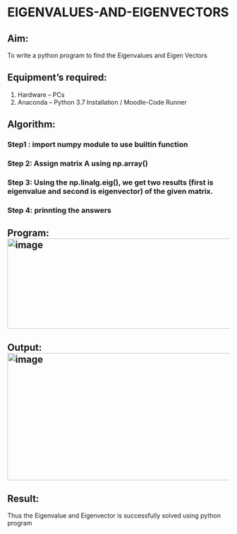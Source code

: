 # EIGENVALUES-AND-EIGENVECTORS
## Aim:
To write a python program to find the Eigenvalues and Eigen Vectors
## Equipment’s required:
1. 	Hardware – PCs
2. 	Anaconda – Python 3.7 Installation / Moodle-Code Runner
## Algorithm:
### Step1 : import numpy module to use builtin function
### Step 2: Assign matrix A using np.array()
### Step 3: Using the np.linalg.eig(),  we get two results (first is eigenvalue and second is eigenvector) of the given matrix.
### Step 4: prinnting the answers

## Program:<img width="663" height="204" alt="image" src="https://github.com/user-attachments/assets/e3e065e9-6c39-4769-9339-9aae6895e716" />


## Output:<img width="1355" height="288" alt="image" src="https://github.com/user-attachments/assets/faa1e58d-b6c1-4d20-81b5-02b886293f31" />

## Result:
Thus the Eigenvalue and Eigenvector is successfully solved using python program
